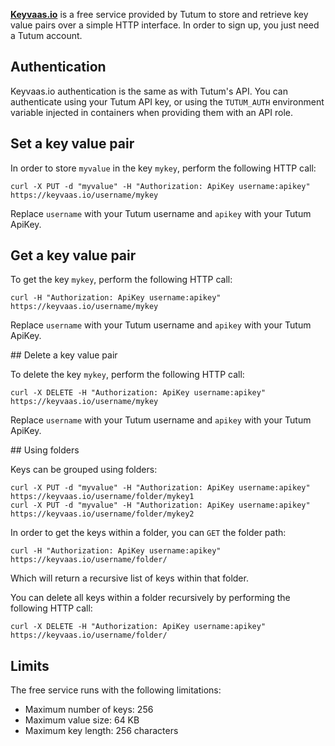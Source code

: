[**Keyvaas.io**](https://www.keyvaas.io) is a free service provided by Tutum to store and retrieve key value pairs over a simple HTTP interface. In order to sign up, you just need a Tutum account.


## Authentication

Keyvaas.io authentication is the same as with Tutum's API. You can authenticate using your Tutum API key, or using the `TUTUM_AUTH` environment variable injected in containers when providing them with an API role.


## Set a key value pair

In order to store `myvalue` in the key `mykey`, perform the following HTTP call:

	curl -X PUT -d "myvalue" -H "Authorization: ApiKey username:apikey" https://keyvaas.io/username/mykey
	
Replace `username` with your Tutum username and `apikey` with your Tutum ApiKey.


## Get a key value pair

To get the key `mykey`, perform the following HTTP call:

	curl -H "Authorization: ApiKey username:apikey" https://keyvaas.io/username/mykey

Replace `username` with your Tutum username and `apikey` with your Tutum ApiKey.


## Delete a key value pair

To delete the key `mykey`, perform the following HTTP call:

	curl -X DELETE -H "Authorization: ApiKey username:apikey" https://keyvaas.io/username/mykey

Replace `username` with your Tutum username and `apikey` with your Tutum ApiKey.


## Using folders

Keys can be grouped using folders:

	curl -X PUT -d "myvalue" -H "Authorization: ApiKey username:apikey" https://keyvaas.io/username/folder/mykey1
	curl -X PUT -d "myvalue" -H "Authorization: ApiKey username:apikey" https://keyvaas.io/username/folder/mykey2

In order to get the keys within a folder, you can `GET` the folder path:

	curl -H "Authorization: ApiKey username:apikey" https://keyvaas.io/username/folder/

Which will return a recursive list of keys within that folder.

You can delete all keys within a folder recursively by performing the following HTTP call:

	curl -X DELETE -H "Authorization: ApiKey username:apikey" https://keyvaas.io/username/folder/


## Limits

The free service runs with the following limitations:

* Maximum number of keys: 256
* Maximum value size: 64 KB
* Maximum key length: 256 characters
